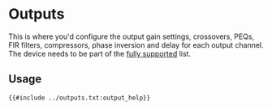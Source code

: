 # Outputs
This is where you'd configure the output gain settings, crossovers, PEQs, FIR filters, compressors, phase inversion and delay for each output channel.
The device needs to be part of the [fully supported](../devices.md) list.

## Usage
```
{{#include ../outputs.txt:output_help}}
```

